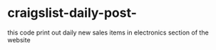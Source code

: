 # craigslist-daily-post-
this code print out daily new sales items in electronics section of the website
